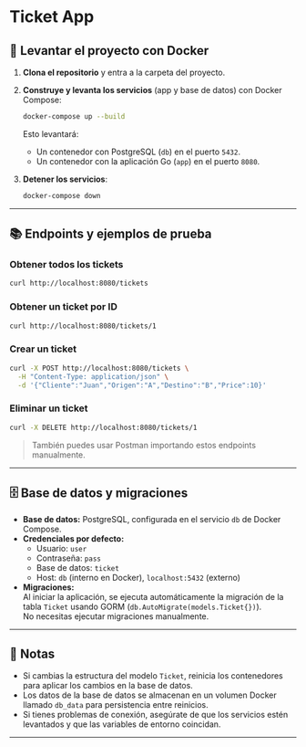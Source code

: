 # Ticket App

## 🚀 Levantar el proyecto con Docker

1. **Clona el repositorio** y entra a la carpeta del proyecto.

2. **Construye y levanta los servicios** (app y base de datos) con Docker Compose:

   ```sh
   docker-compose up --build
   ```

   Esto levantará:
   - Un contenedor con PostgreSQL (`db`) en el puerto `5432`.
   - Un contenedor con la aplicación Go (`app`) en el puerto `8080`.

3. **Detener los servicios**:

   ```sh
   docker-compose down
   ```

---

## 📚 Endpoints y ejemplos de prueba

### Obtener todos los tickets

```sh
curl http://localhost:8080/tickets
```

### Obtener un ticket por ID

```sh
curl http://localhost:8080/tickets/1
```

### Crear un ticket

```sh
curl -X POST http://localhost:8080/tickets \
  -H "Content-Type: application/json" \
  -d '{"Cliente":"Juan","Origen":"A","Destino":"B","Price":10}'
```

### Eliminar un ticket

```sh
curl -X DELETE http://localhost:8080/tickets/1
```

> También puedes usar Postman importando estos endpoints manualmente.

---

## 🗄️ Base de datos y migraciones

- **Base de datos:** PostgreSQL, configurada en el servicio `db` de Docker Compose.
- **Credenciales por defecto:**
  - Usuario: `user`
  - Contraseña: `pass`
  - Base de datos: `ticket`
  - Host: `db` (interno en Docker), `localhost:5432` (externo)
- **Migraciones:**  
  Al iniciar la aplicación, se ejecuta automáticamente la migración de la tabla `Ticket` usando GORM (`db.AutoMigrate(models.Ticket{})`).  
  No necesitas ejecutar migraciones manualmente.

---

## 📝 Notas

- Si cambias la estructura del modelo `Ticket`, reinicia los contenedores para aplicar los cambios en la base de datos.
- Los datos de la base de datos se almacenan en un volumen Docker llamado `db_data` para persistencia entre reinicios.
- Si tienes problemas de conexión, asegúrate de que los servicios estén levantados y que las variables de entorno coincidan.

---
